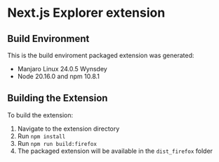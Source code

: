 # Next.js Explorer extension

## Build Environment

This is the build enviroment packaged extension was generated:

- Manjaro Linux 24.0.5 Wynsdey
- Node 20.16.0 and npm 10.8.1

## Building the Extension

To build the extension:

1. Navigate to the extension directory
2. Run `npm install`
1. Run `npm run build:firefox`
2. The packaged extension will be available in the `dist_firefox` folder
